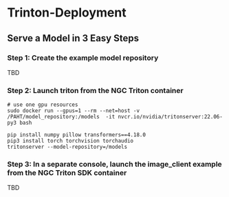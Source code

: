 # Trinton-Deployment


## Serve a Model in 3 Easy Steps

### Step 1: Create the example model repository 
TBD

### Step 2: Launch triton from the NGC Triton container
```
# use one gpu resources
sudo docker run --gpus=1 --rm --net=host -v /PAHT/model_repository:/models  -it nvcr.io/nvidia/tritonserver:22.06-py3 bash

pip install numpy pillow transformers==4.18.0
pip3 install torch torchvision torchaudio
tritonserver --model-repository=/models
```

### Step 3: In a separate console, launch the image_client example from the NGC Triton SDK container

TBD